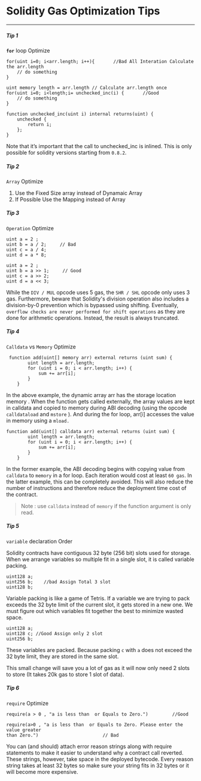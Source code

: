 # Solidity Gas Optimization Tips

---

##### Tip 1

**`for`** loop Optimize

```solidity
for(uint i=0; i<arr.length; i++){       //Bad All Interation Calculate the arr.length
    // do something
}
```

```solidity
uint memory length = arr.length // Calculate arr.length once
for(uint i=0; i<length;i= unchecked_inc(i) {       //Good
    // do something
}

function unchecked_inc(uint i) internal returns(uint) {
    unchecked {
        return i;
    };
}
```

Note that it’s important that the call to unchecked_inc is inlined. This is only possible for solidity versions starting from `0.8.2`.

##### Tip 2

`Array` Optimize

1. Use the Fixed Size array instead of Dynamaic Array
2. If Possible Use the Mapping instead of Array

##### Tip 3

`Operation` Optimize

```solidity
uint a = 2 ;
uint b = a / 2;     // Bad
uint c = a / 4;
uint d = a * 8;
```

```solidity
uint a = 2 ;
uint b = a >> 1;     // Good
uint c = a >> 2;
uint d = a << 3;
```

While the `DIV / MUL` opcode uses 5 gas, the `SHR / SHL` opcode only uses 3 gas. Furthermore, beware that Solidity's division operation also includes a division-by-0 prevention which is bypassed using shifting. Eventually, `overflow checks are never performed for shift operations` as they are done for arithmetic operations. Instead, the result is always truncated.

##### Tip 4

`Calldata` vs `Memory` Optimize

```
 function add(uint[] memory arr) external returns (uint sum) {
        uint length = arr.length;
        for (uint i = 0; i < arr.length; i++) {
            sum += arr[i];
        }
    }
```

In the above example, the dynamic array arr has the storage location memory . When the function gets called externally, the array values are kept in calldata and copied to memory during ABI decoding (using the opcode `calldataload` and `mstore` ). And during the for loop, arr[i] accesses the value in memory using a `mload.`

```
function add(uint[] calldata arr) external returns (uint sum) {
        uint length = arr.length;
        for (uint i = 0; i < arr.length; i++) {
            sum += arr[i];
        }
    }
```

In the former example, the ABI decoding begins with copying value from `calldata` to `memory` in a for loop. Each iteration would cost at least `60 gas`. In the latter example, this can be completely avoided. This will also reduce the number of instructions and therefore reduce the deployment time cost of the contract.

> Note : use `calldata` instead of `memory` if the function argument is only read.

##### Tip 5

`variable` declaration Order

Solidity contracts have contiguous 32 byte (256 bit) slots used for storage. When we arrange variables so multiple fit in a single slot, it is called variable packing.

```
uint128 a;
uint256 b;    //bad Assign Total 3 slot
uint128 b;
```

Variable packing is like a game of Tetris. If a variable we are trying to pack exceeds the 32 byte limit of the current slot, it gets stored in a new one. We must figure out which variables fit together the best to minimize wasted space.

```
uint128 a;
uint128 c; //Good Assign only 2 slot
uint256 b;
```

These variables are packed. Because packing `c` with `a` does not exceed the 32 byte limit, they are stored in the same slot.

This small change will save you a lot of gas as it will now only need 2 slots to store (It takes 20k gas to store 1 slot of data).

##### Tip 6

`require` Optimize

```
require(a > 0 , "a is less than  or Equals to Zero.")         //Good

require(a>0 , "a is less than  or Equals to Zero. Please enter the value greater
than Zero.")                        // Bad

```

You can (and should) attach error reason strings along with require statements to make it easier to understand why a contract call reverted. These strings, however, take space in the deployed bytecode. Every reason string takes at least 32 bytes so make sure your string fits in 32 bytes or it will become more expensive.
